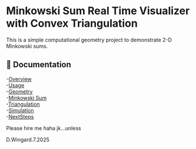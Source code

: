 # Minkowski Sum Real Time Visualizer with Convex Triangulation



This is a simple computational geometry project to demonstrate 2-D Minkowski sums. 

## 📄 Documentation
-[Overview](docs/Overview.md)  
-[Usage](docs/Usage.md)  
-[Geometry](docs/Geometry.md)  
-[Minkowski Sum](docs/MinkowkiSum.md)  
-[Triangulation](docs/Triangulation.md)  
-[Simulation](docs/Simulation.md)  
-[NextSteps](docs/NextSteps.md)  

Please hire me haha jk...unless 

D.Wingard.7.2025

